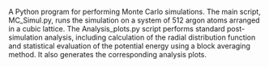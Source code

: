 A Python program for performing Monte Carlo simulations. The main script, MC_Simul.py, runs the simulation on a system of 512 argon atoms arranged in a cubic lattice. The Analysis_plots.py script performs standard post-simulation analysis, including calculation of the radial distribution function and statistical evaluation of the potential energy using a block averaging method. It also generates the corresponding analysis plots.
